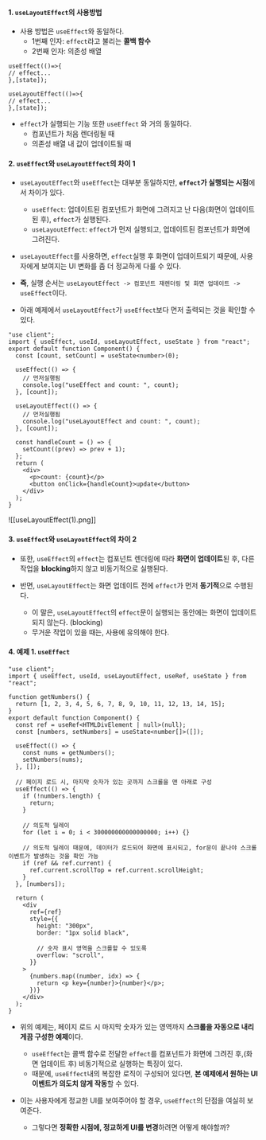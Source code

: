 
#### 1. `useLayoutEffect`의 사용방법

- 사용 방법은 `useEffect`와 동일하다.
	- 1번째 인자: `effect`라고 불리는 **콜백 함수**
	- 2번째 인자: 의존성 배열
```tsx
useEffect(()=>{
// effect...
},[state]);

useLayoutEffect(()=>{
// effect...
},[state]);
```

- `effect`가 실행되는 기능 또한 `useEffect` 와 거의 동일하다.
	- 컴포넌트가 처음 렌더링될 때
	- 의존성 배열 내 값이 업데이트될 때


#### 2. `useEffect`와 `useLayoutEffect`의 차이 1
 
- `useLayoutEffect`와 `useEffect`는 대부분 동일하지만,  **`effect`가 실행되는 시점**에서 차이가 있다.
	- `useEffect`: 업데이트된 컴포넌트가 화면에 그려지고 난 다음(화면이 업데이트된 후), `effect`가 실행된다.
	- `useLayoutEffect`: `effect`가 먼저 실행되고, 업데이트된 컴포넌트가 화면에 그려진다.
		
- `useLayoutEffect`를 사용하면, `effect`실행 후 화면이 업데이트되기 때문에, 사용자에게 보여지는 UI 변화를 좀 더 정교하게 다룰 수 있다.

- **즉**, 실행 순서는 `useLayoutEffect -> 컴포넌트 재렌더링 및 화면 업데이트 -> useEffect`이다.

- 아래 예제에서 `useLayoutEffect`가 `useEffect`보다 먼저 출력되는 것을 확인할 수 있다.

```tsx
"use client";
import { useEffect, useId, useLayoutEffect, useState } from "react";
export default function Component() {
  const [count, setCount] = useState<number>(0);

  useEffect(() => {
    // 먼저실행됨
    console.log("useEffect and count: ", count);
  }, [count]);

  useLayoutEffect(() => {
    // 먼저실행됨
    console.log("useLayoutEffect and count: ", count);
  }, [count]);

  const handleCount = () => {
    setCount((prev) => prev + 1);
  };
  return (
    <div>
      <p>count: {count}</p>
      <button onClick={handleCount}>update</button>
    </div>
  );
}
```
![[useLayoutEffect(1).png]]


#### 3. `useEffect`와 `useLayoutEffect`의 차이 2

- 또한, `useEffect`의 `effect`는 컴포넌트 렌더링에 따라 **화면이 업데이트**된 후, 다른 작업을 **blocking**하지 않고 비동기적으로 실행된다.

- 반면, `useLayoutEffect`는 화면 업데이트 전에 `effect`가 먼저 **동기적**으로 수행된다.
	- 이 말은, `useLayoutEffect`의 `effect`문이 실행되는 동안에는 화면이 업데이트되지 않는다. (blocking)
	- 무거운 작업이 있을 때는, 사용에 유의해야 한다.


#### 4. 예제 1. `useEffect`

```tsx
"use client";
import { useEffect, useId, useLayoutEffect, useRef, useState } from "react";

function getNumbers() {
  return [1, 2, 3, 4, 5, 6, 7, 8, 9, 10, 11, 12, 13, 14, 15];
}
export default function Component() {
  const ref = useRef<HTMLDivElement | null>(null);
  const [numbers, setNumbers] = useState<number[]>([]);

  useEffect(() => {
    const nums = getNumbers();
    setNumbers(nums);
  }, []);

  // 페이지 로드 시, 마지막 숫자가 있는 곳까지 스크롤을 맨 아래로 구성
  useEffect(() => {
    if (!numbers.length) {
      return;
    }

    // 의도적 딜레이
    for (let i = 0; i < 300000000000000000; i++) {}

    // 의도적 딜레이 때문에, 데이터가 로드되어 화면에 표시되고, for문이 끝나야 스크롤 이벤트가 발생하는 것을 확인 가능
    if (ref && ref.current) {
      ref.current.scrollTop = ref.current.scrollHeight;
    }
  }, [numbers]);

  return (
    <div
      ref={ref}
      style={{
        height: "300px",
        border: "1px solid black",

        // 숫자 표시 영역을 스크롤할 수 있도록
        overflow: "scroll",
      }}
    >
      {numbers.map((number, idx) => {
        return <p key={number}>{number}</p>;
      })}
    </div>
  );
}
```

- 위의 예제는, 페이지 로드 시 마지막 숫자가 있는 영역까지 **스크롤을 자동으로 내리게끔 구성한 예제**이다.
	- `useEffect`는 콜백 함수로 전달한 `effect`를 컴포넌트가 화면에 그려진 후,(화면 업데이트 후) 비동기적으로 실행하는 특징이 있다.
	- 때문에, `useEffect`내의 복잡한 로직이 구성되어 있다면, **본 예제에서 원하는 UI 이벤트가 의도치 않게 작동**할 수 있다.

- 이는 사용자에게 정교한 UI를 보여주어야 할 경우, `useEffect`의 단점을 여실히 보여준다.
	- 그렇다면 **정확한 시점에, 정교하게 UI를 변경**하려면 어떻게 해야할까?



